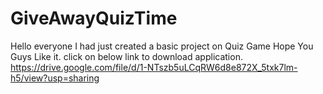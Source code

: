 # GiveAwayQuizTime
Hello everyone I had just created a basic project on Quiz Game Hope You Guys Like it.
click on below link to download application.
https://drive.google.com/file/d/1-NTszb5uLCqRW6d8e872X_5txk7lm-h5/view?usp=sharing
